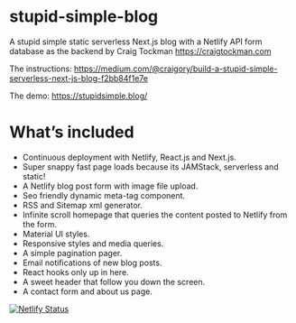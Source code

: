 # stupid-simple-blog

A stupid simple static serverless Next.js blog with a Netlify API form database as the backend by Craig Tockman https://craigtockman.com

The instructions: https://medium.com/@craigory/build-a-stupid-simple-serverless-next-js-blog-f2bb84f1e7e

The demo: https://stupidsimple.blog/

# What’s included

- Continuous deployment with Netlify, React.js and Next.js.
- Super snappy fast page loads because its JAMStack, serverless and static!
- A Netlify blog post form with image file upload.
- Seo friendly dynamic meta-tag component.
- RSS and Sitemap xml generator.
- Infinite scroll homepage that queries the content posted to Netlify from the form.
- Material UI styles.
- Responsive styles and media queries.
- A simple pagination pager.
- Email notifications of new blog posts.
- React hooks only up in here.
- A sweet header that follow you down the screen.
- A contact form and about us page.

[![Netlify Status](https://api.netlify.com/api/v1/badges/837ef194-9f4b-4fe5-83b0-137194555398/deploy-status)](https://app.netlify.com/sites/fervent-darwin-dd9d67/deploys)
